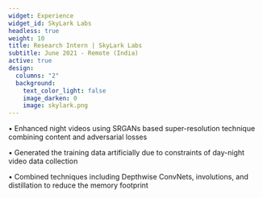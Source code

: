 ```yaml
---
widget: Experience
widget_id: SkyLark Labs
headless: true
weight: 10
title: Research Intern | SkyLark Labs
subtitle: June 2021 - Remote (India)
active: true
design:
  columns: "2"
  background:
    text_color_light: false
    image_darken: 0
    image: skylark.png
---
```

• Enhanced night videos using SRGANs based super-resolution technique combining content and adversarial losses

• Generated the training data artificially due to constraints of day-night video data collection

• Combined techniques including Depthwise ConvNets, involutions, and distillation to reduce the memory footprint